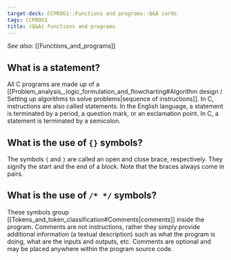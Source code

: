 ```yaml
---
target-deck: CCPROG1::Functions and programs::Q&A cards
tags: CCPROG1
title: (Q&A) Functions and programs
---
```


*See also*: [[Functions_and_programs]]

## What is a statement?

All C programs are made up of a [[Problem_analysis,_logic_formulation_and_flowcharting#Algorithm design / Setting up algorithms to solve problems|sequence of instructions]]. In C, instructions are also called statements. In the English language, a statement is terminated by a period, a question mark, or an exclamation point. In C, a statement is terminated by a semicolon.

<!--ID: 1695033991224-->

## What is the use of `{}` symbols?

The symbols `{` and `}` are called an open and close brace, respectively. They signify the start and the end of a block. Note that the braces always come in pairs.

<!--ID: 1695033991230-->

## What is the use of `/* */` symbols?

These symbols group [[Tokens_and_token_classification#Comments|comments]] inside the program. Comments are not instructions, rather they simply provide additional information (a textual description) such as what the program is doing, what are the inputs and outputs, etc. Comments are optional and may be placed anywhere within the program source code.

<!--ID: 1695033991234-->

